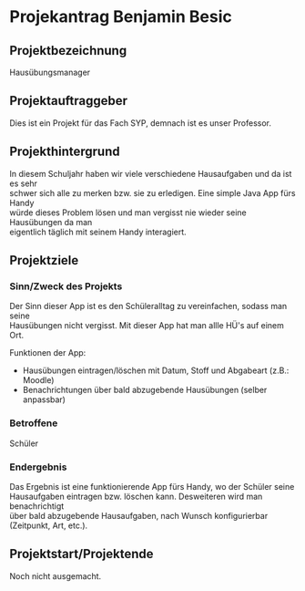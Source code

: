 # Projekantrag Benjamin Besic
## Projektbezeichnung  
Hausübungsmanager
## Projektauftraggeber
Dies ist ein Projekt für das Fach SYP, demnach ist es unser Professor.

## Projekthintergrund
In diesem Schuljahr haben wir viele verschiedene Hausaufgaben und da ist es sehr     
schwer sich alle zu merken bzw. sie zu erledigen. Eine simple Java App fürs Handy   
würde dieses Problem lösen und man vergisst nie wieder seine Hausübungen da man  
eigentlich täglich mit seinem Handy interagiert.

## Projektziele  
### **Sinn/Zweck des Projekts**  
Der Sinn dieser App ist es den Schüleralltag zu vereinfachen, sodass man seine  
Hausübungen nicht vergisst. Mit dieser App hat man allle HÜ's auf einem Ort.  

Funktionen der App:
- Hausübungen eintragen/löschen mit Datum, Stoff und Abgabeart (z.B.: Moodle)
- Benachrichtungen über bald abzugebende Hausübungen (selber anpassbar)

### **Betroffene**  
Schüler

### **Endergebnis**  
Das Ergebnis ist eine funktionierende App fürs Handy, wo der Schüler seine  
Hausaufgaben eintragen bzw. löschen kann. Desweiteren wird man benachrichtigt  
über bald abzugebende Hausaufgaben, nach Wunsch konfigurierbar (Zeitpunkt, Art, etc.).

## Projektstart/Projektende
Noch nicht ausgemacht.
